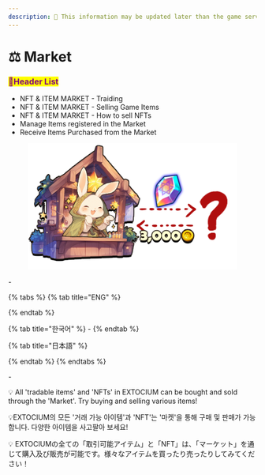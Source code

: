 ```yaml
---
description: 🛑 This information may be updated later than the game server data.
---
```


# ⚖️ Market

### <mark style="color:purple;">**📜Header List**</mark>

* NFT & ITEM MARKET - Traiding
* NFT & ITEM MARKET - Selling Game Items
* NFT & ITEM MARKET - How to sell NFTs
* Manage Items registered in the Market
* Receive Items Purchased from the Market

<figure><img src="../../.gitbook/assets/MarketGuide.png" alt=""><figcaption></figcaption></figure>

\-

{% tabs %}
{% tab title="ENG" %}

{% endtab %}

{% tab title="한국어" %}
\-
{% endtab %}

{% tab title="日本語" %}

{% endtab %}
{% endtabs %}

\-

💡 All 'tradable items' and 'NFTs' in EXTOCIUM can be bought and sold through the 'Market'. Try buying and selling various items!

💡EXTOCIUM의 모든 '거래 가능 아이템'과 'NFT'는 '마켓'을 통해 구매 및 판매가 가능합니다. 다양한 아이템을 사고팔아 보세요!

💡 EXTOCIUMの全ての「取引可能アイテム」と「NFT」は、「マーケット」を通じて購入及び販売が可能です。様々なアイテムを買ったり売ったりしてみてください！

